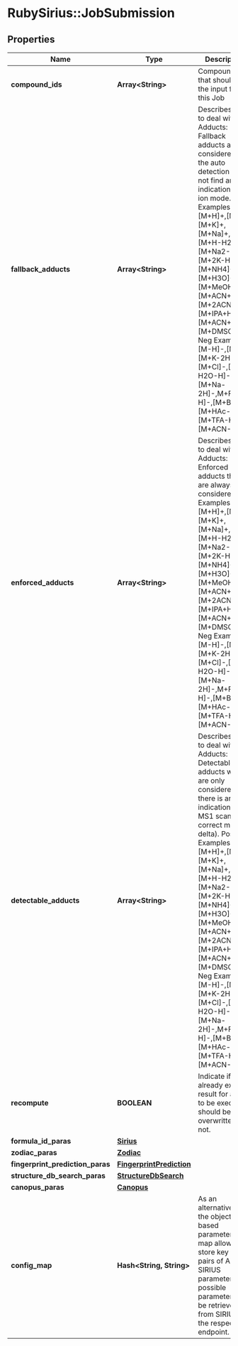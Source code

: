 # RubySirius::JobSubmission

## Properties
Name | Type | Description | Notes
------------ | ------------- | ------------- | -------------
**compound_ids** | **Array&lt;String&gt;** | Compounds that should be the input for this Job | [optional] 
**fallback_adducts** | **Array&lt;String&gt;** | Describes how to deal with Adducts: Fallback adducts are considered if the auto detection did not find any indication for an ion mode.  Pos Examples: [M+H]+,[M]+,[M+K]+,[M+Na]+,[M+H-H2O]+,[M+Na2-H]+,[M+2K-H]+,[M+NH4]+,[M+H3O]+,[M+MeOH+H]+,[M+ACN+H]+,[M+2ACN+H]+,[M+IPA+H]+,[M+ACN+Na]+,[M+DMSO+H]+  Neg Examples: [M-H]-,[M]-,[M+K-2H]-,[M+Cl]-,[M-H2O-H]-,[M+Na-2H]-,M+FA-H]-,[M+Br]-,[M+HAc-H]-,[M+TFA-H]-,[M+ACN-H]- | [optional] 
**enforced_adducts** | **Array&lt;String&gt;** | Describes how to deal with Adducts:  Enforced adducts that are always considered.  Pos Examples: [M+H]+,[M]+,[M+K]+,[M+Na]+,[M+H-H2O]+,[M+Na2-H]+,[M+2K-H]+,[M+NH4]+,[M+H3O]+,[M+MeOH+H]+,[M+ACN+H]+,[M+2ACN+H]+,[M+IPA+H]+,[M+ACN+Na]+,[M+DMSO+H]+  Neg Examples: [M-H]-,[M]-,[M+K-2H]-,[M+Cl]-,[M-H2O-H]-,[M+Na-2H]-,M+FA-H]-,[M+Br]-,[M+HAc-H]-,[M+TFA-H]-,[M+ACN-H]- | [optional] 
**detectable_adducts** | **Array&lt;String&gt;** | Describes how to deal with Adducts: Detectable adducts which are only considered if there is an indication in the MS1 scan (e.g. correct mass delta).  Pos Examples: [M+H]+,[M]+,[M+K]+,[M+Na]+,[M+H-H2O]+,[M+Na2-H]+,[M+2K-H]+,[M+NH4]+,[M+H3O]+,[M+MeOH+H]+,[M+ACN+H]+,[M+2ACN+H]+,[M+IPA+H]+,[M+ACN+Na]+,[M+DMSO+H]+  Neg Examples: [M-H]-,[M]-,[M+K-2H]-,[M+Cl]-,[M-H2O-H]-,[M+Na-2H]-,M+FA-H]-,[M+Br]-,[M+HAc-H]-,[M+TFA-H]-,[M+ACN-H]- | [optional] 
**recompute** | **BOOLEAN** | Indicate if already existing result for a tool to be executed should be overwritten or not. | [optional] 
**formula_id_paras** | [**Sirius**](Sirius.md) |  | [optional] 
**zodiac_paras** | [**Zodiac**](Zodiac.md) |  | [optional] 
**fingerprint_prediction_paras** | [**FingerprintPrediction**](FingerprintPrediction.md) |  | [optional] 
**structure_db_search_paras** | [**StructureDbSearch**](StructureDbSearch.md) |  | [optional] 
**canopus_paras** | [**Canopus**](Canopus.md) |  | [optional] 
**config_map** | **Hash&lt;String, String&gt;** | As an alternative to the object based parameters, this map allows to store key value pairs  of ALL SIRIUS parameters. All possible parameters can be retrieved from SIRIUS via the respective endpoint. | [optional] 


